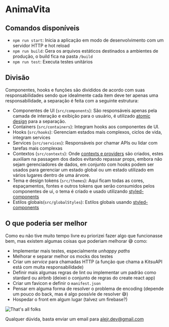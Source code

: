 # AnimaVita

## Comandos disponíveis
- `npm run start`: Inicia a aplicação em modo de desenvolvimento com um servidor HTTP e hot reload
- `npm run build`: Gera os arquivos estáticos destinados a ambientes de produção, o build fica na pasta `/build`
- `npm run test`:  Executa testes unitários

## Divisão
Componentes, hooks e funções são divididos de acordo com suas responsabilidades sendo que idealmente cada item deve ter apenas uma responsabilidade, a separação é feita com a seguinte estrutura:
- Componentes de UI (`src/components`): São responsáveis apenas pela camada de interação e exibição para o usuário, é utilizado [atomic design](https://bradfrost.com/blog/post/atomic-web-design/) para a separação.
- Containers (`src/containers`): Integram hooks aos componentes de UI.
- Hooks (`src/hooks`): Gerenciam estados mais complexos, ciclos de vida, integram services
- Services (`src/services`): Responsáveis por chamar APIs ou lidar com tarefas mais complexas
- Contextos (`src/contexts`): Onde [contexts e providers](https://reactjs.org/docs/context.html) são criados, estes auxiliam na passagem dos dados evitando repassar props, embora não sejam gerenciadores de dados, em conjunto com hooks podem ser usados para gerenciar um estado global ou um estado utilizado em vários lugares dentro de uma árvore.
- Tema e design tokens (`src/themes`): Aqui ficam todas as cores, espaçamentos, fontes e outros tokens que serão consumidos pelos componentes de ui, o tema é criado e usado utilizando [styled-components](https://styled-components.com/)
- Estilos globais(`src/globalStyles`): Estilos globais usando [styled-components](https://styled-components.com/)

## O que poderia ser melhor
Como eu não tive muito tempo livre eu priorizei fazer algo que funcionasse bem, mas existem algumas coisas que poderiam melhorar 😅 como:
- Implementar mais testes, especialmente _unhappy paths_
- Melhorar e separar melhor os mocks dos testes
- Criar um _service_ para chamadas HTTP (a função que chama a KitsuAPI está com muita responsabilidade)
- Definir mais algumas regras de lint ou implementar um padrão como stardard ou airbnb (deixei o conjunto de regras do create react app)
- Criar um favicon e definir o `manifest.json`
- Pensar em alguma forma de resolver o problema de encoding (depende um pouco do back, mas é algo possívle de resolver 😅)
- Hospedar o front em algum lugar (talvez um firebase?)

![That's all folks](https://media.giphy.com/media/upg0i1m4DLe5q/giphy.gif)


Qualquer dúvida, basta enviar um email para alejr.dev@gmail.com